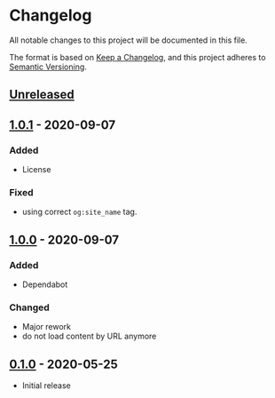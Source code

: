 # Changelog
All notable changes to this project will be documented in this file.

The format is based on [Keep a Changelog](https://keepachangelog.com/en/1.0.0/),
and this project adheres to [Semantic Versioning](https://semver.org/spec/v2.0.0.html).

## [Unreleased]

## [1.0.1] - 2020-09-07
### Added
* License
### Fixed
* using correct `og:site_name` tag.


## [1.0.0] - 2020-09-07
### Added
* Dependabot
### Changed
* Major rework
* do not load content by URL anymore


## [0.1.0] - 2020-05-25

* Initial release


[Unreleased]: https://github.com/syntro-opensource/silverstripe-seo/compare/1.0.1..develop
[1.0.1]: https://github.com/syntro-opensource/silverstripe-seo/compare/1.0.0..1.0.1
[1.0.0]: https://github.com/syntro-opensource/silverstripe-seo/compare/0.1.0..1.0.0
[0.1.0]: https://github.com/syntro-opensource/silverstripe-seo/tree/0.1.0
